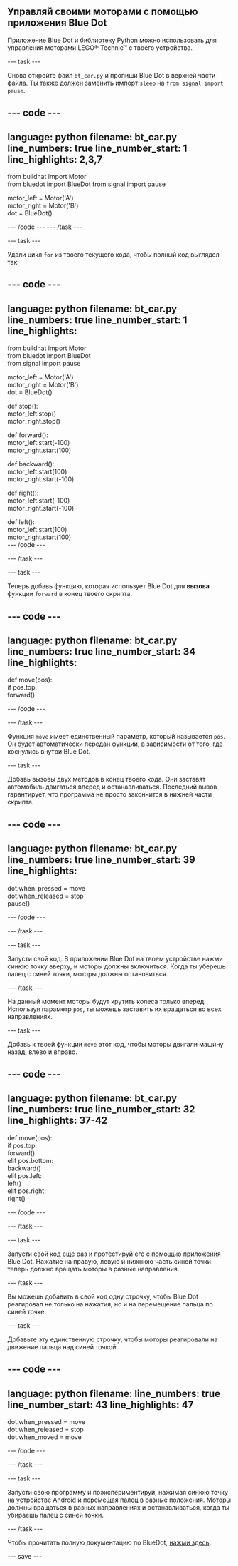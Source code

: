 ## Управляй своими моторами с помощью приложения Blue Dot

Приложение Blue Dot и библиотеку Python можно использовать для управления моторами LEGO® Technic™ с твоего устройства.

--- task ---

Снова откройте файл `bt_car.py` и пропиши Blue Dot в верхней части файла. Ты также должен заменить импорт `sleep` на `from signal import pause`.

--- code ---
---
language: python
filename: bt_car.py
line_numbers: true
line_number_start: 1
line_highlights: 2,3,7
---

from buildhat import Motor    
from bluedot import BlueDot
from signal import pause    

motor_left = Motor('A')     
motor_right = Motor('B')     
dot = BlueDot() 

--- /code ---
--- /task ---

--- task ---

Удали цикл `for` из твоего текущего кода, чтобы полный код выглядел так:

--- code ---
---
language: python
filename: bt_car.py
line_numbers: true
line_number_start: 1
line_highlights: 
---

from buildhat import Motor    
from bluedot import BlueDot     
from signal import pause

motor_left = Motor('A')     
motor_right = Motor('B')     
dot = BlueDot()     


def stop():     
    motor_left.stop()     
    motor_right.stop()     


def forward():     
    motor_left.start(-100)     
    motor_right.start(100)     


def backward():     
    motor_left.start(100)     
    motor_right.start(-100)     


def right():     
    motor_left.start(-100)     
    motor_right.start(-100)     


def left():     
    motor_left.start(100)     
    motor_right.start(100)     
--- /code ---

--- /task ---

--- task ---

Теперь добавь функцию, которая использует Blue Dot для **вызова** функции `forward` в конец твоего скрипта.

--- code ---
---
language: python
filename: bt_car.py
line_numbers: true
line_number_start: 34
line_highlights: 
---

def move(pos):     
    if pos.top:     
        forward()  

--- /code ---

--- /task ---

Функция `move` имеет единственный параметр, который называется `pos`. Он будет автоматически передан функции, в зависимости от того, где коснулись внутри Blue Dot.

--- task ---

Добавь вызовы двух методов в конец твоего кода. Они заставят автомобиль двигаться вперед и останавливаться. Последний вызов гарантирует, что программа не просто закончится в нижней части скрипта.

--- code ---
---
language: python
filename: bt_car.py
line_numbers: true
line_number_start: 39
line_highlights: 
---

dot.when_pressed = move    
dot.when_released = stop   
pause() 

--- /code ---

--- /task ---

--- task ---

Запусти свой код. В приложении Blue Dot на твоем устройстве нажми синюю точку вверху, и моторы должны включиться. Когда ты уберешь палец с синей точки, моторы должны остановиться.

--- /task ---

На данный момент моторы будут крутить колеса только вперед. Используя параметр `pos`, ты можешь заставить их вращаться во всех направлениях.

--- task ---

Добавь к твоей функции `move` этот код, чтобы моторы двигали машину назад, влево и вправо.

--- code ---
---
language: python
filename: bt_car.py
line_numbers: true
line_number_start: 32
line_highlights: 37-42
---


def move(pos):    
    if pos.top:    
        forward()    
    elif pos.bottom:    
        backward()    
    elif pos.left:    
        left()     
    elif pos.right:    
        right()     


--- /code ---

--- /task ---

--- task ---

Запусти свой код еще раз и протестируй его с помощью приложения Blue Dot. Нажатие на правую, левую и нижнюю часть синей точки теперь должно вращать моторы в разные направления.

--- /task ---

Вы можешь добавить в свой код одну строчку, чтобы Blue Dot реагировал не только на нажатия, но и на перемещение пальца по синей точке.

--- task ---

Добавьте эту единственную строчку, чтобы моторы реагировали на движение пальца над синей точкой.

--- code ---
---
language: python
filename: 
line_numbers: true
line_number_start: 43
line_highlights: 47
---


dot.when_pressed = move    
dot.when_released = stop    
dot.when_moved = move  
   
--- /code ---

--- /task ---

--- task ---

Запусти свою программу и поэкспериментируй, нажимая синюю точку на устройстве Android и перемещая палец в разные положения. Моторы должны вращаться в разных направлениях и останавливаться, когда ты убираешь палец с синей точки.

--- /task ---

Чтобы прочитать полную документацию по BlueDot, [нажми здесь](https://bluedot.readthedocs.io/ru-RU/latest/).

--- save ---
